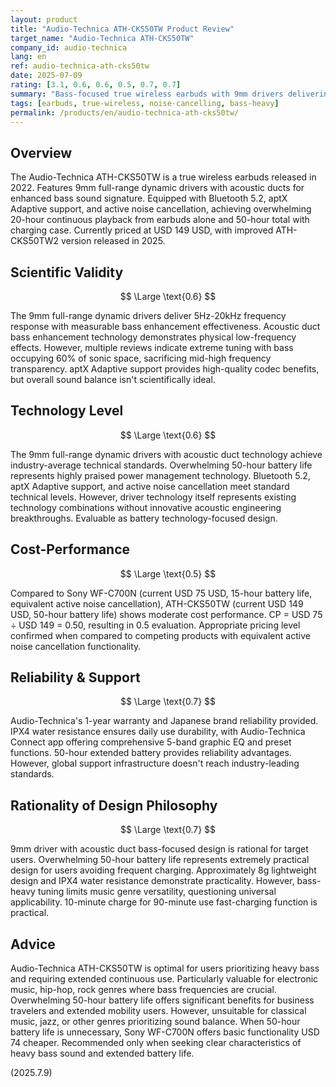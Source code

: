 ```yaml
---
layout: product
title: "Audio-Technica ATH-CKS50TW Product Review"
target_name: "Audio-Technica ATH-CKS50TW"
company_id: audio-technica
lang: en
ref: audio-technica-ath-cks50tw
date: 2025-07-09
rating: [3.1, 0.6, 0.6, 0.5, 0.7, 0.7]
summary: "Bass-focused true wireless earbuds with 9mm drivers delivering overwhelming 50-hour battery life"
tags: [earbuds, true-wireless, noise-cancelling, bass-heavy]
permalink: /products/en/audio-technica-ath-cks50tw/
---
```


## Overview

The Audio-Technica ATH-CKS50TW is a true wireless earbuds released in 2022. Features 9mm full-range dynamic drivers with acoustic ducts for enhanced bass sound signature. Equipped with Bluetooth 5.2, aptX Adaptive support, and active noise cancellation, achieving overwhelming 20-hour continuous playback from earbuds alone and 50-hour total with charging case. Currently priced at USD 149 USD, with improved ATH-CKS50TW2 version released in 2025.

## Scientific Validity

$$ \Large \text{0.6} $$

The 9mm full-range dynamic drivers deliver 5Hz-20kHz frequency response with measurable bass enhancement effectiveness. Acoustic duct bass enhancement technology demonstrates physical low-frequency effects. However, multiple reviews indicate extreme tuning with bass occupying 60% of sonic space, sacrificing mid-high frequency transparency. aptX Adaptive support provides high-quality codec benefits, but overall sound balance isn't scientifically ideal.

## Technology Level

$$ \Large \text{0.6} $$

The 9mm full-range dynamic drivers with acoustic duct technology achieve industry-average technical standards. Overwhelming 50-hour battery life represents highly praised power management technology. Bluetooth 5.2, aptX Adaptive support, and active noise cancellation meet standard technical levels. However, driver technology itself represents existing technology combinations without innovative acoustic engineering breakthroughs. Evaluable as battery technology-focused design.

## Cost-Performance

$$ \Large \text{0.5} $$

Compared to Sony WF-C700N (current USD 75 USD, 15-hour battery life, equivalent active noise cancellation), ATH-CKS50TW (current USD 149 USD, 50-hour battery life) shows moderate cost performance. CP = USD 75 ÷ USD 149 = 0.50, resulting in 0.5 evaluation. Appropriate pricing level confirmed when compared to competing products with equivalent active noise cancellation functionality.

## Reliability & Support

$$ \Large \text{0.7} $$

Audio-Technica's 1-year warranty and Japanese brand reliability provided. IPX4 water resistance ensures daily use durability, with Audio-Technica Connect app offering comprehensive 5-band graphic EQ and preset functions. 50-hour extended battery provides reliability advantages. However, global support infrastructure doesn't reach industry-leading standards.

## Rationality of Design Philosophy

$$ \Large \text{0.7} $$

9mm driver with acoustic duct bass-focused design is rational for target users. Overwhelming 50-hour battery life represents extremely practical design for users avoiding frequent charging. Approximately 8g lightweight design and IPX4 water resistance demonstrate practicality. However, bass-heavy tuning limits music genre versatility, questioning universal applicability. 10-minute charge for 90-minute use fast-charging function is practical.

## Advice

Audio-Technica ATH-CKS50TW is optimal for users prioritizing heavy bass and requiring extended continuous use. Particularly valuable for electronic music, hip-hop, rock genres where bass frequencies are crucial. Overwhelming 50-hour battery life offers significant benefits for business travelers and extended mobility users. However, unsuitable for classical music, jazz, or other genres prioritizing sound balance. When 50-hour battery life is unnecessary, Sony WF-C700N offers basic functionality USD 74 cheaper. Recommended only when seeking clear characteristics of heavy bass sound and extended battery life.

(2025.7.9)